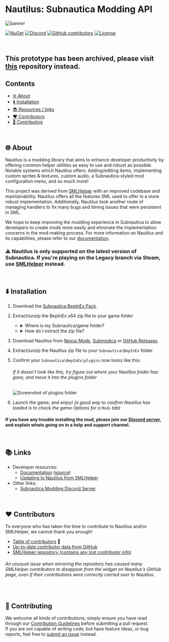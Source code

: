 # Nautilus: Subnautica Modding API

<!---------BANNER START--------->
![banner](https://user-images.githubusercontent.com/71298690/233505405-e89fbc70-31c9-45a2-bb31-64e1f498d4a7.png)
<!---------BADGES END--------->



<!---- Badges are from: https://shields.io/ ---->
<!---------BADGES START--------->
[![NuGet](https://img.shields.io/nuget/vpre/Subnautica.Nautilus)](https://www.nuget.org/packages/Subnautica.Nautilus)
[![Discord](https://img.shields.io/discord/324207629784186882?logo=discord&logoColor=white)](https://discord.gg/UpWuWwq)
[![GitHub contributors](https://img.shields.io/github/contributors/SubnauticaModding/Nautilus)](https://github.com/SubnauticaModding/Nautilus/graphs/contributors)
[![License](https://img.shields.io/github/license/SubnauticaModding/Nautilus)](https://github.com/SubnauticaModding/Nautilus/blob/master/LICENSE.md)
<!---------BADGES END--------->


<br>


<!---- To get the links for section names that have emojis: go to 'Preview' > hover over the section text > hit the link icon that shows, and use that url ---->
<!---------TABLE OF CONTENTS START---------> 

## This prototype has been archived, please visit [this](https://github.com/SubnauticaModding/Nautilus) repository instead.

## Contents
- [🌐 About](#-about)
- [⬇️ Installation](#%EF%B8%8F-installation)
- [📚 Resources / links](#-links)
- [❤️ Contributors](#%EF%B8%8F-contributors)
- [🤝 Contributing](#-contributing)
<!---------TABLE OF CONTENTS END--------->


<br>


<!---------ABOUT SECTION START--------->
## 🌐 About 

Nautilus is a modding library that aims to enhance developer productivity by offering common helper utilities as easy to use and robust as possible.
Notable systems which Nautilus offers: Adding/editing items, implementing custom sprites & textures, custom audio, a Subnautica-styled mod configuration menu, and so much more! 

This project was derived from [SMLHelper](https://github.com/SubnauticaModding/SMLHelper) with an improved codebase and maintainability. Nautilus offers all the features SML used to offer in a more robust implementation. Additionally, Nautilus took another route of managing handlers to fix many bugs and timing issues that were persistent in SML.  

We hope to keep improving the modding experience in Subnautica to allow developers to create mods more easily and eliminate the implementation concerns in the mod-making process. For more information on Nautilus and its capabilities, please refer to our [documentation](https://subnauticamodding.github.io/Nautilus).  

### ⚠️ Nautilus is only supported on the latest version of Subnautica. If you're playing on the Legacy branch via Steam, use [SMLHelper](https://github.com/SubnauticaModding/SMLHelper) instead.
<!---------ABOUT SECTION END--------->


<br>


<!---------INSTALLATION SECTION START--------->
## ⬇️ Installation
1. Download the [Subnautica BepInEx Pack](https://www.nexusmods.com/subnautica/mods/1108). 
2. Extract/unzip the BepInEx x64 zip file to your game folder
   <!---- FYI these dropdowns have a really weird spacing issue, the line breaks are mandatory to keep formatting! ---->
   - <details><summary>Where is my Subnautica/game folder?</summary>

      - Steam: &ensp; &ensp; &ensp; &ensp; <code>C:\Program Files (x86)\Steam\steamapps\common\Subnautica</code> <br>
      - Epic Games: &ensp; <code>C:\Program Files\Epic Games\Subnautica</code> <br>
      - Xbox PC: &ensp; &ensp; &ensp; <code>C:\XboxGames\Subnautica\Content</code> <br>
      ###### Note: the above paths are the default locations, yours may vary
    </details>
    
    - <details><summary>How do I extract the zip file?</summary>

      - Extracting/unzipping a zip file is as simple as right clicking it, and selecting the `Extract here` prompt. We highly recommend the use of a zipping tool besides the Windows default one, such as [WinRAR](https://www.rarlab.com/download.htm), or [7-Zip](https://7-zip.org/download.html).
    </details>
3. Download Nautilus from [Nexus Mods](https://www.nexusmods.com/subnautica/mods/1262), [Submodica](https://www.submodica.net/mods/sn1/246) or [GitHub Releases](https://github.com/SubnauticaModding/Nautilus/releases/latest).
4. Extract/unzip the Nautilus zip file to your `Subnautica\BepInEx` folder
5. Confirm your `Subnautica\BepInEx\plugins` now looks like this:
   ###### If it doesn't look like this, try figure out where your Nautilus folder has gone, and move it into the plugins folder
   ![Screenshot of plugins folder](https://i.imgur.com/HD6QD8g.png)
7. Launch the game, and enjoy! *(a good way to confirm Nautilus has loaded is to check the game Options for a `Mods` tab)*

#### If you have any trouble installing the mod, please join our [Discord server](https://discord.gg/UpWuWwq), and explain whats going on in a help and support channel.
<!---------INSTALLATION SECTION END--------->


<br>


<!---------LINKS SECTION START--------->
## 📚 Links
* Developer resources:
  * [Documentation](https://subnauticamodding.github.io/Nautilus) ([source](https://github.com/SubnauticaModding/Nautilus/tree/docs/Nautilus/Documentation))
  * [Updating to Nautilus from SMLHelper](https://subnauticamodding.github.io/Nautilus/guides/sml2-to-nautilus.html)
* Other links:
  * [Subnautica Modding Discord Server](https://discord.gg/UpWuWwq)
<!---------LINKS SECTION END--------->


<br>


<!---------CONTRIBUTORS SECTION START--------->
## ❤️ Contributors
To everyone who has taken the time to contribute to Nautilus and/or SMLHelper, we cannot thank you enough!
* [Table of contributors](https://github.com/SubnauticaModding/Nautilus/blob/master/AUTHORS.md) 📌
* [Up-to-date contributor data from GitHub](https://api.github.com/repos/SubnauticaModding/Nautilus/contributors)
* [SMLHelper repository (contains any lost contributor info)](https://github.com/SubnauticaModding/SMLHelper)

###### An unusual issue when mirroring the repository has caused many SMLHelper contributors to disappear from the widget on Nautilus's GitHub page, even if their contributions were correctly carried over to Nautilus.
<!---------CONTRIBUTORS SECTION END--------->


<br>


<!---------CONTRIBUTING SECTION START--------->
## 🤝 Contributing
We welcome all kinds of contributions; simply ensure you have read through our [Contribution Guidelines](CONTRIBUTING.md) before submitting a pull request.<br>
If you are not capable of writing code, but have feature ideas, or bug reports, feel free to [submit an issue](https://github.com/SubnauticaModding/Nautilus/issues/new) instead.
<!---------CONTRIBUTING SECTION END--------->



<!--                                      -->

